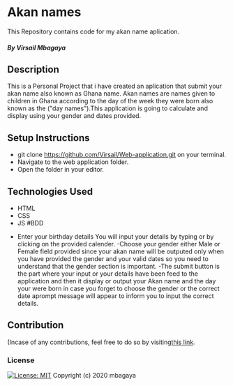 # Akan names
This Repository contains code for my akan name aplication.
##### By Virsail Mbagaya
## Description
This is a Personal Project that i have created an aplication that submit your akan name also known as Ghana name. Akan names are names given to children in Ghana according to the day of the week they were born also known as the ("day names").This application is going to calculate and display using your gender and dates provided.
              </div>  
## Setup Instructions
* git clone https://github.com/Virsail/Web-application.git on your terminal.
* Navigate to the web application folder.
* Open the folder in your editor.
## Technologies Used
* HTML
* CSS
* JS
#BDD
- Enter your birthday details
 You will input your details by typing or by clicking on the provided calender.
 -Choose your gender either Male or Female field provided since your akan name will be outputed only when you have provided the gender and your valid dates so you need to understand that the gender section is important.
 -The submit button is the part where your input or your details have been feed to the application and then it display or output your Akan name and the day your were born in case you forget to choose the gender or the correct date aprompt message will appear to inform you to input the correct details.
## Contribution
(Incase of any contributions, feel free to do so by visiting[this link](https://github.com/Virsail/Web-application.git).
### License
[![License: MIT](https://img.shields.io/badge/License-MIT-yellow.svg)](https://opensource.org/licenses/MIT)
Copyright (c) 2020 mbagaya
